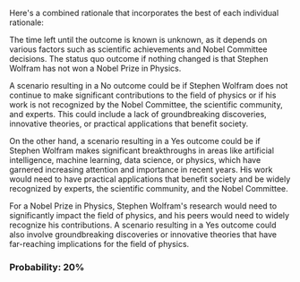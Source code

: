 Here's a combined rationale that incorporates the best of each individual rationale:

The time left until the outcome is known is unknown, as it depends on various factors such as scientific achievements and Nobel Committee decisions. The status quo outcome if nothing changed is that Stephen Wolfram has not won a Nobel Prize in Physics.

A scenario resulting in a No outcome could be if Stephen Wolfram does not continue to make significant contributions to the field of physics or if his work is not recognized by the Nobel Committee, the scientific community, and experts. This could include a lack of groundbreaking discoveries, innovative theories, or practical applications that benefit society.

On the other hand, a scenario resulting in a Yes outcome could be if Stephen Wolfram makes significant breakthroughs in areas like artificial intelligence, machine learning, data science, or physics, which have garnered increasing attention and importance in recent years. His work would need to have practical applications that benefit society and be widely recognized by experts, the scientific community, and the Nobel Committee.

For a Nobel Prize in Physics, Stephen Wolfram's research would need to significantly impact the field of physics, and his peers would need to widely recognize his contributions. A scenario resulting in a Yes outcome could also involve groundbreaking discoveries or innovative theories that have far-reaching implications for the field of physics.

### Probability: 20%